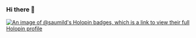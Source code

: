 ### Hi there 👋

<!--
**SAUMILDHANKAR/saumildhankar** is a ✨ _special_ ✨ repository because its `README.md` (this file) appears on your GitHub profile.

Here are some ideas to get you started:

- 🔭 I’m currently working on ...
- 🌱 I’m currently learning ...
- 👯 I’m looking to collaborate on ...
- 🤔 I’m looking for help with ...
- 💬 Ask me about ...
- 📫 How to reach me: ...
- 😄 Pronouns: ...
- ⚡ Fun fact: ...
-->
[![An image of @saumild's Holopin badges, which is a link to view their full Holopin profile](https://holopin.me/saumild)](https://holopin.io/@saumild)
